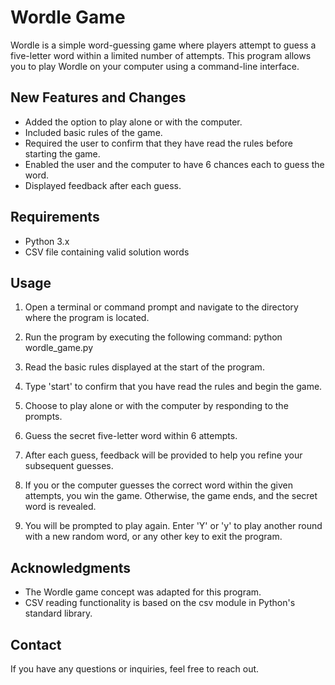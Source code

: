 # Wordle Game
Wordle is a simple word-guessing game where players attempt to guess a five-letter word within a limited number of attempts. This program allows you to play Wordle on your computer using a command-line interface.

## New Features and Changes
* Added the option to play alone or with the computer.
* Included basic rules of the game.
* Required the user to confirm that they have read the rules before starting the game.
* Enabled the user and the computer to have 6 chances each to guess the word.
* Displayed feedback after each guess.

## Requirements
* Python 3.x
* CSV file containing valid solution words

## Usage
1. Open a terminal or command prompt and navigate to the directory where the program is located.

2. Run the program by executing the following command:
python wordle_game.py

4. Read the basic rules displayed at the start of the program.

5. Type 'start' to confirm that you have read the rules and begin the game.

6. Choose to play alone or with the computer by responding to the prompts.

7. Guess the secret five-letter word within 6 attempts.

8. After each guess, feedback will be provided to help you refine your subsequent guesses.

9. If you or the computer guesses the correct word within the given attempts, you win the game. Otherwise, the game ends, and the secret word is revealed.

10. You will be prompted to play again. Enter 'Y' or 'y' to play another round with a new random word, or any other key to exit the program.

## Acknowledgments
* The Wordle game concept was adapted for this program.
* CSV reading functionality is based on the csv module in Python's standard library.

## Contact
If you have any questions or inquiries, feel free to reach out.
